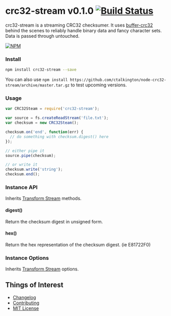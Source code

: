 # crc32-stream v0.1.0 [![Build Status](https://travis-ci.org/ctalkington/node-crc32-stream.svg?branch=master)](https://travis-ci.org/ctalkington/node-crc32-stream)

crc32-stream is a streaming CRC32 checksumer. It uses [buffer-crc32](https://www.npmjs.org/package/buffer-crc32) behind the scenes to reliably handle binary data and fancy character sets. Data is passed through untouched.

[![NPM](https://nodei.co/npm/crc32-stream.png)](https://nodei.co/npm/crc32-stream/)

### Install

```bash
npm install crc32-stream --save
```

You can also use `npm install https://github.com/ctalkington/node-crc32-stream/archive/master.tar.gz` to test upcoming versions.

### Usage

```js
var CRC32Steam = require('crc32-stream');

var source = fs.createReadStream('file.txt');
var checksum = new CRC32Steam();

checksum.on('end', function(err) {
  // do something with checksum.digest() here
});

// either pipe it
source.pipe(checksum);

// or write it
checksum.write('string');
checksum.end();
```

### Instance API

Inherits [Transform Stream](http://nodejs.org/api/stream.html#stream_class_stream_transform) methods.

#### digest()

Return the checksum digest in unsigned form.

#### hex()

Return the hex representation of the checksum digest. (ie E81722F0)

### Instance Options

Inherits [Transform Stream](http://nodejs.org/api/stream.html#stream_class_stream_transform) options.

## Things of Interest

- [Changelog](https://github.com/ctalkington/node-crc32-stream/releases)
- [Contributing](https://github.com/ctalkington/node-crc32-stream/blob/master/CONTRIBUTING.md)
- [MIT License](https://github.com/ctalkington/node-crc32-stream/blob/master/LICENSE-MIT)